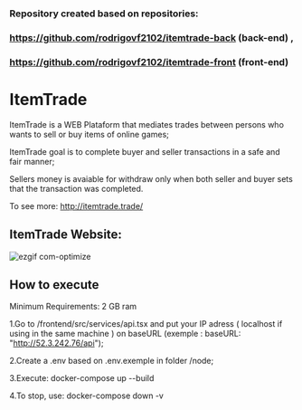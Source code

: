 ### Repository created based on repositories: 
### https://github.com/rodrigovf2102/itemtrade-back (back-end) , 
### https://github.com/rodrigovf2102/itemtrade-front (front-end)

# ItemTrade

ItemTrade is a WEB Plataform that mediates trades between persons who wants to sell or buy items of online games;

ItemTrade goal is to complete buyer and seller transactions in a safe and fair manner;

Sellers money is avaiable for withdraw only when both seller and buyer sets that the transaction was completed.

To see more: http://itemtrade.trade/

## ItemTrade Website:
![ezgif com-optimize](https://user-images.githubusercontent.com/106849328/217919660-52687d21-c211-4bdb-9230-4243445b0821.gif)



## How to execute

Minimum Requirements: 2 GB ram

1.Go to /frontend/src/services/api.tsx and put your IP adress ( localhost if using in the same machine ) on baseURL (exemple : baseURL: "http://52.3.242.76/api");

2.Create a .env based on .env.exemple in folder /node;

3.Execute: docker-compose up --build

4.To stop, use: docker-compose down -v
